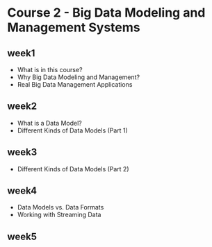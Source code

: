# Course 2 - Big Data Modeling and Management Systems

## week1
* What is in this course?
* Why Big Data Modeling and Management? 
* Real Big Data Management Applications

## week2
* What is a Data Model?
* Different Kinds of Data Models (Part 1)

## week3
* Different Kinds of Data Models (Part 2)

## week4
* Data Models vs. Data Formats
* Working with Streaming Data

## week5
